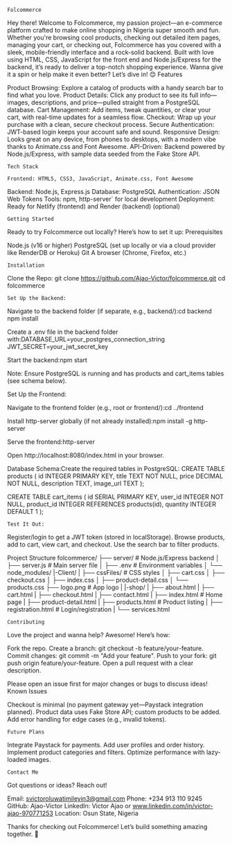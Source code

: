     Folcommerce
Hey there! Welcome to Folcommerce, my passion project—an e-commerce platform crafted to make online shopping in Nigeria super smooth and fun. Whether you're browsing cool products, checking out detailed item pages, managing your cart, or checking out, Folcommerce has you covered with a sleek, mobile-friendly interface and a rock-solid backend. Built with love using HTML, CSS, JavaScript for the front end and Node.js/Express for the backend, it’s ready to deliver a top-notch shopping experience. Wanna give it a spin or help make it even better? Let’s dive in! 😊
Features

Product Browsing: Explore a catalog of products with a handy search bar to find what you love.
Product Details: Click any product to see its full info—images, descriptions, and price—pulled straight from a PostgreSQL database.
Cart Management: Add items, tweak quantities, or clear your cart, with real-time updates for a seamless flow.
Checkout: Wrap up your purchase with a clean, secure checkout process.
Secure Authentication: JWT-based login keeps your account safe and sound.
Responsive Design: Looks great on any device, from phones to desktops, with a modern vibe thanks to Animate.css and Font Awesome.
API-Driven: Backend powered by Node.js/Express, with sample data seeded from the Fake Store API.

    Tech Stack

    Frontend: HTML5, CSS3, JavaScript, Animate.css, Font Awesome
Backend: Node.js, Express.js
Database: PostgreSQL
Authentication: JSON Web Tokens
Tools: npm, http-server` for local development
Deployment: Ready for Netlify (frontend) and Render (backend) (optional)

    Getting Started
Ready to try Folcommerce out locally? Here’s how to set it up:
Prerequisites

Node.js (v16 or higher)
PostgreSQL (set up locally or via a cloud provider like RenderDB or Heroku)
Git
A browser (Chrome, Firefox, etc.)

    Installation

Clone the Repo:
git clone https://github.com/Ajao-Victor/folcommerce.git
cd folcommerce


    Set Up the Backend:

Navigate to the backend folder (if separate, e.g., backend/):cd backend
npm install


Create a .env file in the backend folder with:DATABASE_URL=your_postgres_connection_string
JWT_SECRET=your_jwt_secret_key


Start the backend:npm start

Note: Ensure PostgreSQL is running and has products and cart_items tables (see schema below).


Set Up the Frontend:

Navigate to the frontend folder (e.g., root or frontend/):cd ../frontend


Install http-server globally (if not already installed):npm install -g http-server


Serve the frontend:http-server


Open http://localhost:8080/index.html in your browser.


Database Schema:Create the required tables in PostgreSQL:
CREATE TABLE products (
    id INTEGER PRIMARY KEY,
    title TEXT NOT NULL,
    price DECIMAL NOT NULL,
    description TEXT,
    image_url TEXT
);

CREATE TABLE cart_items (
    id SERIAL PRIMARY KEY,
    user_id INTEGER NOT NULL,
    product_id INTEGER REFERENCES products(id),
    quantity INTEGER DEFAULT 1
);


    Test It Out:

Register/login to get a JWT token (stored in localStorage).
Browse products, add to cart, view cart, and checkout.
Use the search bar to filter products.



Project Structure
folcommerce/
├── server/                 # Node.js/Express backend
│   ├── server.js            # Main server file
│   ├── .env                 # Environment variables
│   └── node_modules/
|-Client/
|    ├── cssFiles/                # CSS styles
│       ├── cart.css
│       ├── checkout.css
│       ├── index.css
│       ├── product-detail.css
│       └── products.css
├── logo.png                 # App logo
|    |-shop/
|        ├── about.html
|        ├── cart.html
|        ├── checkout.html
|        ├── contact.html
|        ├── index.html               # Home page
|        ├── product-detail.html
|        ├── products.html            # Product listing
|        ├── registration.html        # Login/registration
|        └── services.html

    Contributing
Love the project and wanna help? Awesome! Here’s how:

Fork the repo.
Create a branch: git checkout -b feature/your-feature.
Commit changes: git commit -m "Add your feature".
Push to your fork: git push origin feature/your-feature.
Open a pull request with a clear description.

Please open an issue first for major changes or bugs to discuss ideas!
Known Issues

Checkout is minimal (no payment gateway yet—Paystack integration planned).
Product data uses Fake Store API; custom products to be added.
Add error handling for edge cases (e.g., invalid tokens).

    Future Plans

Integrate Paystack for payments.
Add user profiles and order history.
Implement product categories and filters.
Optimize performance with lazy-loaded images.

    Contact Me
Got questions or ideas? Reach out!

Email: svictoroluwatimileyin3@gmail.com
Phone: +234 913 110 9245
GitHub: Ajao-Victor
LinkedIn: Victor Ajao or www.linkedin.com/in/victor-ajao-970771253
Location: Osun State, Nigeria


Thanks for checking out Folcommerce! Let’s build something amazing together. 🚀
